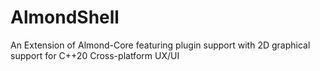 # AlmondShell
An Extension of Almond-Core featuring plugin support with 2D graphical support for C++20 Cross-platform UX/UI
